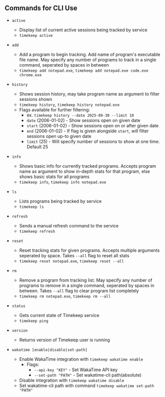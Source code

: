 ## Commands for CLI Use

- `active`
    - Display list of current active sessions being tracked by service
    - `timekeep active`

- `add`
    - Add a program to begin tracking. Add name of program's executable file name. May specify any number of programs to track in a single command, seperated by spaces in between
    - `timekeep add notepad.exe`, `timekeep add notepad.exe code.exe chrome.exe`

- `history`
    - Shows session history, may take program name as argument to filter sessions shown
    - `timekeep history`, `timekeep history notepad.exe`
    - Flags available for further filtering:
        - ex. `timekeep history --date 2025-09-30 --limit 10`
        - `date` (2006-01-02) - Show sessions open on given date
        - `start` (2006-01-02) - Show sessions open on or after given date
        - `end` (2006-01-02) - If flag is given alongside `start`, will filter sessions open up-to given date
        - `limit` (25) - Will specify number of sessions to show at one time. Default 25 
    
- `info`
    - Shows basic info for currently tracked programs. Accepts program name as argument to show in-depth stats for that program, else shows basic stats for all programs
    - `timekeep info`, `timekeep info notepad.exe`
    
- `ls`
    - Lists programs being tracked by service
    - `timekeep ls`

- `refresh`
    - Sends a manual refresh command to the service
    - `timekeep refresh`

- `reset`
    - Reset tracking stats for given programs. Accepts multiple arguments seperated by space. Takes `--all` flag to reset all stats
    - `timekeep reset notepad.exe`, `timekeep reset --all`

- `rm`
    - Remove a program from tracking list. May specify any number of programs to remove in a single command, seperated by spaces in between. Takes `--all` flag to clear program list completely
    - `timekeep rm notepad.exe`, `timekeep rm --all`

- `status`
    - Gets current state of Timekeep service
    - `timekeep ping`

- `version`
    - Returns version of Timekeep user is running

- `wakatime [enable|disable|set-path]`
    - Enable WakaTime integration with `timekeep wakatime enable`
        - Flags:
            - `--api-key "KEY"` - Set WakaTime API key
            - `--set-path "PATH"` - Set wakatime-cli path(absolute)
    - Disable integration with `timekeep wakatime disable`
    - Set wakatime-cli path with command `timekeep wakatime set-path "PATH"`